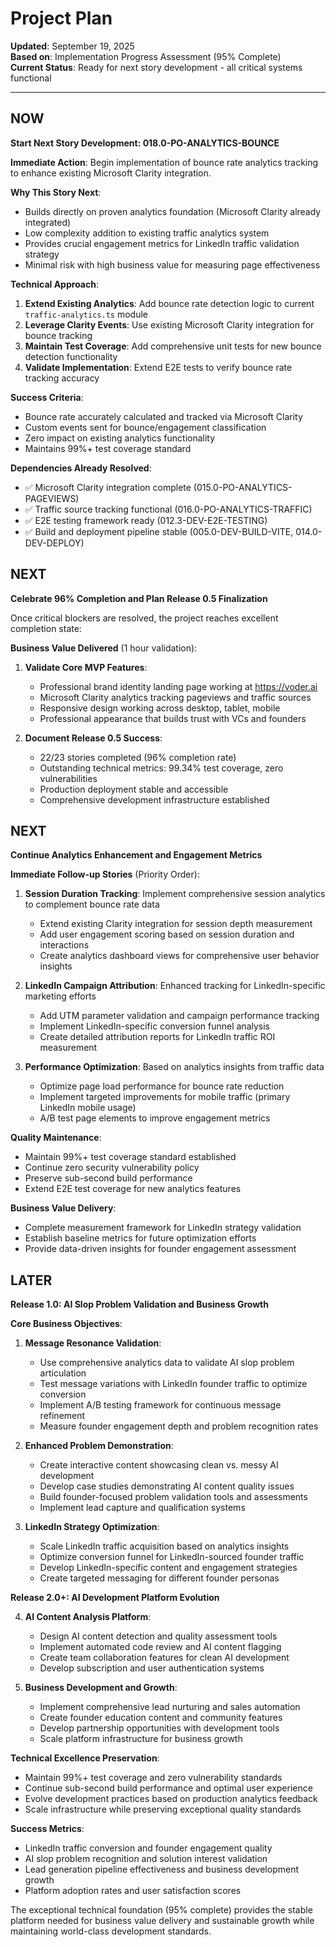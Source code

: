 # Project Plan

**Updated**: September 19, 2025  
**Based on**: Implementation Progress Assessment (95% Complete)  
**Current Status**: Ready for next story development - all critical systems functional

---

## NOW

**Start Next Story Development: 018.0-PO-ANALYTICS-BOUNCE**

**Immediate Action**: Begin implementation of bounce rate analytics tracking to enhance existing Microsoft Clarity integration.

**Why This Story Next**:
- Builds directly on proven analytics foundation (Microsoft Clarity already integrated)
- Low complexity addition to existing traffic analytics system
- Provides crucial engagement metrics for LinkedIn traffic validation strategy
- Minimal risk with high business value for measuring page effectiveness

**Technical Approach**:
1. **Extend Existing Analytics**: Add bounce rate detection logic to current `traffic-analytics.ts` module
2. **Leverage Clarity Events**: Use existing Microsoft Clarity integration for bounce tracking
3. **Maintain Test Coverage**: Add comprehensive unit tests for new bounce detection functionality
4. **Validate Implementation**: Extend E2E tests to verify bounce rate tracking accuracy

**Success Criteria**:
- Bounce rate accurately calculated and tracked via Microsoft Clarity
- Custom events sent for bounce/engagement classification
- Zero impact on existing analytics functionality
- Maintains 99%+ test coverage standard

**Dependencies Already Resolved**:
- ✅ Microsoft Clarity integration complete (015.0-PO-ANALYTICS-PAGEVIEWS)
- ✅ Traffic source tracking functional (016.0-PO-ANALYTICS-TRAFFIC)
- ✅ E2E testing framework ready (012.3-DEV-E2E-TESTING)
- ✅ Build and deployment pipeline stable (005.0-DEV-BUILD-VITE, 014.0-DEV-DEPLOY)
## NEXT

**Celebrate 96% Completion and Plan Release 0.5 Finalization**

Once critical blockers are resolved, the project reaches excellent completion state:

**Business Value Delivered** (1 hour validation):
1. **Validate Core MVP Features**:
   - Professional brand identity landing page working at https://voder.ai
   - Microsoft Clarity analytics tracking pageviews and traffic sources
   - Responsive design working across desktop, tablet, mobile
   - Professional appearance that builds trust with VCs and founders

2. **Document Release 0.5 Success**:
   - 22/23 stories completed (96% completion rate)
   - Outstanding technical metrics: 99.34% test coverage, zero vulnerabilities
   - Production deployment stable and accessible
   - Comprehensive development infrastructure established

## NEXT

**Continue Analytics Enhancement and Engagement Metrics**

**Immediate Follow-up Stories** (Priority Order):

1. **Session Duration Tracking**: Implement comprehensive session analytics to complement bounce rate data
   - Extend existing Clarity integration for session depth measurement
   - Add user engagement scoring based on session duration and interactions
   - Create analytics dashboard views for comprehensive user behavior insights

2. **LinkedIn Campaign Attribution**: Enhanced tracking for LinkedIn-specific marketing efforts
   - Add UTM parameter validation and campaign performance tracking
   - Implement LinkedIn-specific conversion funnel analysis
   - Create detailed attribution reports for LinkedIn traffic ROI measurement

3. **Performance Optimization**: Based on analytics insights from traffic data
   - Optimize page load performance for bounce rate reduction
   - Implement targeted improvements for mobile traffic (primary LinkedIn mobile usage)
   - A/B test page elements to improve engagement metrics

**Quality Maintenance**:
- Maintain 99%+ test coverage standard established
- Continue zero security vulnerability policy
- Preserve sub-second build performance
- Extend E2E test coverage for new analytics features

**Business Value Delivery**:
- Complete measurement framework for LinkedIn strategy validation
- Establish baseline metrics for future optimization efforts
- Provide data-driven insights for founder engagement assessment
## LATER

**Release 1.0: AI Slop Problem Validation and Business Growth**

**Core Business Objectives**:

1. **Message Resonance Validation**:
   - Use comprehensive analytics data to validate AI slop problem articulation
   - Test message variations with LinkedIn founder traffic to optimize conversion
   - Implement A/B testing framework for continuous message refinement
   - Measure founder engagement depth and problem recognition rates

2. **Enhanced Problem Demonstration**:
   - Create interactive content showcasing clean vs. messy AI development
   - Develop case studies demonstrating AI content quality issues
   - Build founder-focused problem validation tools and assessments
   - Implement lead capture and qualification systems

3. **LinkedIn Strategy Optimization**:
   - Scale LinkedIn traffic acquisition based on analytics insights
   - Optimize conversion funnel for LinkedIn-sourced founder traffic
   - Develop LinkedIn-specific content and engagement strategies
   - Create targeted messaging for different founder personas

**Release 2.0+: AI Development Platform Evolution**

4. **AI Content Analysis Platform**:
   - Design AI content detection and quality assessment tools
   - Implement automated code review and AI content flagging
   - Create team collaboration features for clean AI development
   - Develop subscription and user authentication systems

5. **Business Development and Growth**:
   - Implement comprehensive lead nurturing and sales automation
   - Create founder education content and community features
   - Develop partnership opportunities with development tools
   - Scale platform infrastructure for business growth

**Technical Excellence Preservation**:
- Maintain 99%+ test coverage and zero vulnerability standards
- Continue sub-second build performance and optimal user experience
- Evolve development practices based on production analytics feedback
- Scale infrastructure while preserving exceptional quality standards

**Success Metrics**:
- LinkedIn traffic conversion and founder engagement quality
- AI slop problem recognition and solution interest validation
- Lead generation pipeline effectiveness and business development growth
- Platform adoption rates and user satisfaction scores

The exceptional technical foundation (95% complete) provides the stable platform needed for business value delivery and sustainable growth while maintaining world-class development standards.